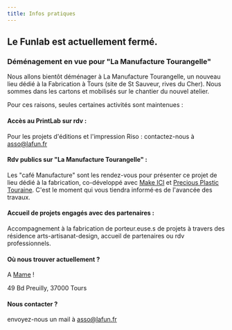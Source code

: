 ```yaml
---
title: Infos pratiques
---
```

## Le Funlab est actuellement fermé.

### Déménagement en vue pour "La Manufacture Tourangelle" 

Nous allons bientôt déménager à La Manufacture Tourangelle, un nouveau lieu dédié à la Fabrication à Tours (site de St Sauveur, rives du Cher). Nous sommes dans les cartons et mobilisés sur le chantier du nouvel atelier. 

Pour ces raisons, seules certaines activités sont maintenues : 

#### Accès au PrintLab sur rdv :

Pour les projets d'éditions et l'impression Riso : contactez-nous à asso@lafun.fr

#### Rdv publics sur "La Manufacture Tourangelle" :

Les "café Manufacture" sont les rendez-vous pour présenter ce projet de lieu dédié à la fabrication, co-développé avec [Make ICI](https://makeici.org/) et [Precious Plastic Touraine](https://preciousplastictouraine.fr/). C'est le moment qui vous tiendra informé·es de l'avancée des travaux.

#### Accueil de projets engagés avec des partenaires :

Accompagnement à la fabrication de porteur.euse.s de projets à travers des résidence arts-artisanat-design, accueil de partenaires ou rdv professionnels. 

#### Où nous trouver actuellement ?
A [Mame](https://mame-tours.com/) !

49 Bd Preuilly, 37000 Tours

#### Nous contacter ?
envoyez-nous un mail à asso@lafun.fr